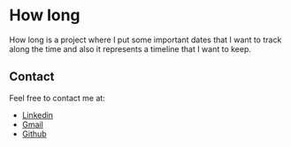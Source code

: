 # How long

How long is a project where I put some important dates that I want to track along the time and also it represents a timeline that I want to keep.

## Contact

Feel free to contact me at:

-  [Linkedin](https://www.linkedin.com/in/edwintorresdeveloper/)
-  [Gmail](mailto:codesandtags@gmail.com)
-  [Github](https://github.com/codesandtags)
